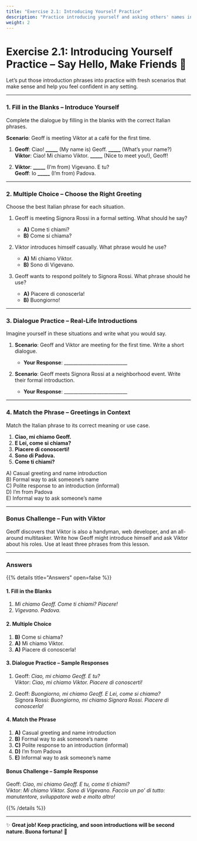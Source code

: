 ```yaml
---
title: "Exercise 2.1: Introducing Yourself Practice"
description: "Practice introducing yourself and asking others' names in Italian with new, realistic exercises."
weight: 2
---
```


# Exercise 2.1: Introducing Yourself Practice – Say Hello, Make Friends 👋  

Let’s put those introduction phrases into practice with fresh scenarios that make sense and help you feel confident in any setting.

---

### 1. Fill in the Blanks – Introduce Yourself  

Complete the dialogue by filling in the blanks with the correct Italian phrases.

**Scenario**: Geoff is meeting Viktor at a café for the first time.

1. **Geoff**: Ciao! **_____** (My name is) Geoff. **_____** (What’s your name?)  
   **Viktor**: Ciao! Mi chiamo Viktor. **_____** (Nice to meet you!), Geoff!  

2. **Viktor**: **_____** (I’m from) Vigevano. E tu?  
   **Geoff**: Io **_____** (I’m from) Padova.  

---

### 2. Multiple Choice – Choose the Right Greeting  

Choose the best Italian phrase for each situation.

1. Geoff is meeting Signora Rossi in a formal setting. What should he say?  
   - **A)** Come ti chiami?  
   - **B)** Come si chiama?  

2. Viktor introduces himself casually. What phrase would he use?  
   - **A)** Mi chiamo Viktor.  
   - **B)** Sono di Vigevano.  

3. Geoff wants to respond politely to Signora Rossi. What phrase should he use?  
   - **A)** Piacere di conoscerla!  
   - **B)** Buongiorno!  

---

### 3. Dialogue Practice – Real-Life Introductions  

Imagine yourself in these situations and write what you would say.

1. **Scenario**: Geoff and Viktor are meeting for the first time. Write a short dialogue.  
   - **Your Response**: ___________________________  

2. **Scenario**: Geoff meets Signora Rossi at a neighborhood event. Write their formal introduction.  
   - **Your Response**: ___________________________  

---

### 4. Match the Phrase – Greetings in Context  

Match the Italian phrase to its correct meaning or use case.

1. **Ciao, mi chiamo Geoff.**  
2. **E Lei, come si chiama?**  
3. **Piacere di conoscerti!**  
4. **Sono di Padova.**  
5. **Come ti chiami?**  

A) Casual greeting and name introduction  
B) Formal way to ask someone’s name  
C) Polite response to an introduction (informal)  
D) I’m from Padova  
E) Informal way to ask someone’s name  

---

### Bonus Challenge – Fun with Viktor  

Geoff discovers that Viktor is also a handyman, web developer, and an all-around multitasker. Write how Geoff might introduce himself and ask Viktor about his roles. Use at least three phrases from this lesson.  

---

### Answers  

{{% details title="Answers" open=false %}}  

#### 1. Fill in the Blanks  
1. *Mi chiamo Geoff. Come ti chiami? Piacere!*  
2. *Vigevano. Padova.*  

#### 2. Multiple Choice  
1. **B)** Come si chiama?  
2. **A)** Mi chiamo Viktor.  
3. **A)** Piacere di conoscerla!  

#### 3. Dialogue Practice – Sample Responses  
1. Geoff: *Ciao, mi chiamo Geoff. E tu?*  
   Viktor: *Ciao, mi chiamo Viktor. Piacere di conoscerti!*  

2. Geoff: *Buongiorno, mi chiamo Geoff. E Lei, come si chiama?*  
   Signora Rossi: *Buongiorno, mi chiamo Signora Rossi. Piacere di conoscerla!*  

#### 4. Match the Phrase  
1. **A)** Casual greeting and name introduction  
2. **B)** Formal way to ask someone’s name  
3. **C)** Polite response to an introduction (informal)  
4. **D)** I’m from Padova  
5. **E)** Informal way to ask someone’s name  

#### Bonus Challenge – Sample Response  
Geoff: *Ciao, mi chiamo Geoff. E tu, come ti chiami?*  
Viktor: *Mi chiamo Viktor. Sono di Vigevano. Faccio un po’ di tutto: manutentore, sviluppatore web e molto altro!*  

{{% /details %}}  

---

✨ **Great job! Keep practicing, and soon introductions will be second nature. Buona fortuna!** 🌟  
